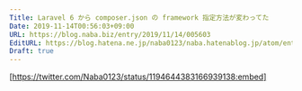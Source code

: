 ```yaml
---
Title: Laravel 6 から composer.json の framework 指定方法が変わってた
Date: 2019-11-14T00:56:03+09:00
URL: https://blog.naba.biz/entry/2019/11/14/005603
EditURL: https://blog.hatena.ne.jp/naba0123/naba.hatenablog.jp/atom/entry/26006613465636876
Draft: true
---
```


[https://twitter.com/Naba0123/status/1194644383166939138:embed]

